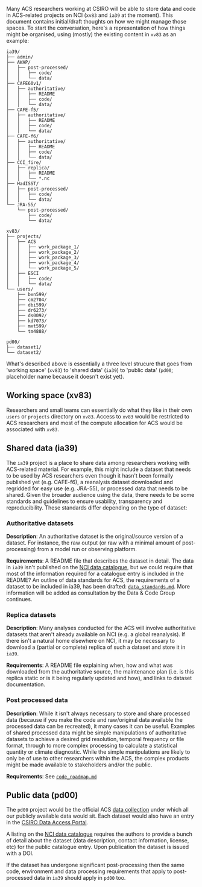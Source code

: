 Many ACS researchers working at CSIRO will be able to store data and code in ACS-related projects on NCI
(`xv83` and `ia39` at the moment).
This document contains initial/draft thoughts on how we might manage those spaces.
To start the conversation,
here's a representation of how things might be organised,
using (mostly) the existing content in `xv83` as an example:

```
ia39/
├── admin/
├── AWAP/
│   ├── post-processed/
│   │   ├── code/
│   │   └── data/
├── CAFE60v1/
│   ├── authoritative/
│   │   ├── README
│   │   ├── code/
│   │   └── data/
├── CAFE-f5/
│   ├── authoritative/
│   │   ├── README
│   │   ├── code/
│   │   └── data/
├── CAFE-f6/
│   ├── authoritative/
│   │   ├── README
│   │   ├── code/
│   │   └── data/
├── CCI_fire/
│   ├── replica/
│   │   ├── README
│   │   └── *.nc
├── HadISST/
│   ├── post-processed/
│   │   ├── code/
│   │   └── data/
└── JRA-55/
    └── post-processed/
        ├── code/ 
        └── data/

xv83/
├── projects/
│   ├── ACS
│   │   ├── work_package_1/
│   │   ├── work_package_2/
│   │   ├── work_package_3/
│   │   ├── work_package_4/
│   │   └── work_package_5/
│   ├── ESCI
│   │   ├── code/
│   │   └── data/
└── users/
    ├── bxn599/
    ├── cm2704/
    ├── dbi599/
    ├── dr6273/
    ├── ds0092/
    ├── kd7073/
    ├── mxt599/
    └── tm4888/

pd00/
├── dataset1/
└── dataset2/
```
What's described above is essentially a three level strucure that goes from 'working space' (`xv83`)
to 'shared data' (`ia39`) to 'public data' (`pd00`; placeholder name because it doesn't exist yet).

## Working space (xv83)

Researchers and small teams can essentially do what they like in their own `users` or `projects` directory on `xv83`.
Access to `xv83` would be restricted to ACS researchers and
most of the compute allocation for ACS would be associated with `xv83`.

## Shared data (ia39)

The `ia39` project is a place to share data among researchers working with ACS-related material.
For example, this might include a dataset that needs to be used by ACS researchers
even though it hasn't been formally published yet (e.g. CAFE-f6),
a reanalysis dataset downloaded and regridded for easy use (e.g. JRA-55),
or processed data that needs to be shared.
Given the broader audience using the data,
there needs to be some standards and guidelines to ensure usability,
transparency and reproducibility.
These standards differ depending on the type of dataset: 

### Authoritative datasets

**Description**:
An authoritative dataset is the original/source version of a dataset.
For instance, the raw output (or raw with a minimal amount of post-processing)
from a model run or observing platform.

**Requirements**:
A README file that describes the dataset in detail.
The data in `ia39` isn't published on the [NCI data catalogue](https://geonetwork.nci.org.au),
but we could require that most of the information required for a catalogue entry
is included in the README?
An outline of data standards for ACS, the requirements of a dataset
to be included in ia39, has been drafted: [`data_standards.md`](data_standards.md). 
More information will be added as consultation by the Data & Code Group continues.

### Replica datasets 

**Description**:
Many analyses conducted for the ACS will involve authoritative datasets
that aren't already available on NCI (e.g. a global reanalysis).
If there isn't a natural home elsewhere on NCI,
it may be necessary to download a (partial or complete) replica
of such a dataset and store it in `ia39`.

**Requirements**:
A README file explaining when, how and what was downloaded from the authoritative source,
the maintenance plan (i.e. is this replica static or is it being regularly updated and how),
and links to dataset documentation. 

### Post processed data  

**Description**:
While it isn't always necessary to store and share processed data
(because if you make the code and raw/original data available the processed data can be recreated),
it many cases it can be useful.
Examples of shared processed data might be simple manipulations of authoritative datasets
to achieve a desired grid resolution, temporal frequency or file format,
through to more complex processing to calculate a statistical quantity or climate diagnostic.
While the simple manipulations are likely to only be of use to other researchers within the ACS,
the complex products might be made available to stakeholders and/or the public. 

**Requirements**:
See [`code_roadmap.md`](code_roadmap.md)

## Public data (pd00)

The `pd00` project would be the official ACS
[data collection](https://opus.nci.org.au/display/NDP/NCI+Data+Collections+and+Publishing)
under which all our publicly available data would sit.
Each dataset would also have an entry in the
[CSIRO Data Access Portal](https://data.csiro.au/collections).

A listing on the [NCI data catalogue](https://geonetwork.nci.org.au) requires the authors to provide
a bunch of detail about the dataset (data description, contact information, license, etc)
for the public catalogue entry.
Upon publication the dataset is issued with a DOI.

If the dataset has undergone significant post-processing
then the same code, environment and data processing
requirements that apply to post-processed data in `ia39` should apply in `pd00` too.
